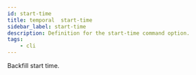 ```yaml
---
id: start-time
title: temporal  start-time
sidebar_label: start-time
description: Definition for the start-time command option.
tags:
	- cli
---
```


Backfill start time.
